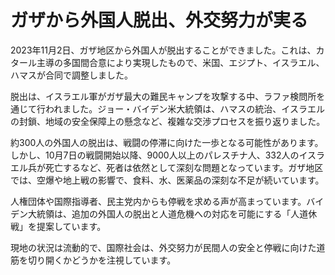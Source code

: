 # ガザから外国人脱出、外交努力が実る

2023年11月2日、ガザ地区から外国人が脱出することができました。これは、カタール主導の多国間合意により実現したもので、米国、エジプト、イスラエル、ハマスが合同で調整しました。

脱出は、イスラエル軍がガザ最大の難民キャンプを攻撃する中、ラファ検問所を通じて行われました。ジョー・バイデン米大統領は、ハマスの統治、イスラエルの封鎖、地域の安全保障上の懸念など、複雑な交渉プロセスを振り返りました。

約300人の外国人の脱出は、戦闘の停滞に向けた一歩となる可能性があります。しかし、10月7日の戦闘開始以降、9000人以上のパレスチナ人、332人のイスラエル兵が死亡するなど、死者は依然として深刻な問題となっています。ガザ地区では、空爆や地上戦の影響で、食料、水、医薬品の深刻な不足が続いています。

人権団体や国際指導者、民主党内からも停戦を求める声が高まっています。バイデン大統領は、追加の外国人の脱出と人道危機への対応を可能にする「人道休戦」を提案しています。

現地の状況は流動的で、国際社会は、外交努力が民間人の安全と停戦に向けた道筋を切り開くかどうかを注視しています。
